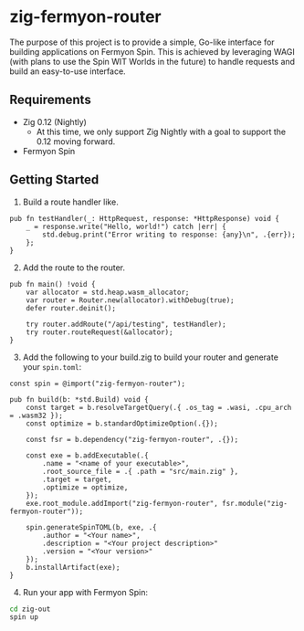 # zig-fermyon-router
The purpose of this project is to provide a simple, Go-like interface for building applications on Fermyon Spin. This is achieved by leveraging WAGI (with plans to use the Spin WIT Worlds in the future) to handle requests and build an easy-to-use interface.

## Requirements
- Zig 0.12 (Nightly)
    - At this time, we only support Zig Nightly with a goal to support the 0.12 moving forward.
- Fermyon Spin

## Getting Started
1. Build a route handler like.
```zig
pub fn testHandler(_: HttpRequest, response: *HttpResponse) void {
    _ = response.write("Hello, world!") catch |err| {
        std.debug.print("Error writing to response: {any}\n", .{err});
    };
}
```
2. Add the route to the router.
```zig
pub fn main() !void {
    var allocator = std.heap.wasm_allocator;
    var router = Router.new(allocator).withDebug(true);
    defer router.deinit();

    try router.addRoute("/api/testing", testHandler);
    try router.routeRequest(&allocator);
}
```
3. Add the following to your build.zig to build your router and generate your `spin.toml`:
```zig
const spin = @import("zig-fermyon-router");

pub fn build(b: *std.Build) void {
    const target = b.resolveTargetQuery(.{ .os_tag = .wasi, .cpu_arch = .wasm32 });
    const optimize = b.standardOptimizeOption(.{});

    const fsr = b.dependency("zig-fermyon-router", .{});

    const exe = b.addExecutable(.{
        .name = "<name of your executable>",
        .root_source_file = .{ .path = "src/main.zig" },
        .target = target,
        .optimize = optimize,
    });
    exe.root_module.addImport("zig-fermyon-router", fsr.module("zig-fermyon-router"));

    spin.generateSpinTOML(b, exe, .{
        .author = "<Your name>",
        .description = "<Your project description>"
        .version = "<Your version>"
    });
    b.installArtifact(exe);
}
```
4. Run your app with Fermyon Spin:
```bash
cd zig-out
spin up
```
